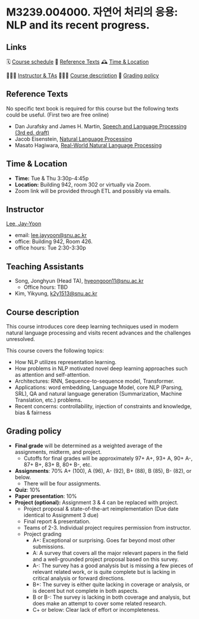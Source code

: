 # M3239.004000.  자연어 처리의 응용: NLP and its recent progress.

## Links

🗓 [Course schedule](https://gsds-nlp-2022fall.notion.site/00dc8071593b4e878a0fb648a8914bde?v=f15877326cd6494480d8a35b52f6e860)
 📕 [Reference Texts](https://leejayyoon.github.io/nlp-gsds/#reference-texts)
 🕰 [Time & Location](https://leejayyoon.github.io/nlp-gsds/#time--location)

👨🏻‍🏫 [Instructor & TAs](https://leejayyoon.github.io/nlp-gsds/#instructor)
 🏃🏻‍♂️ [Course description](https://leejayyoon.github.io/nlp-gsds/#course-description)
 📐 [Grading policy](https://leejayyoon.github.io/nlp-gsds/#grading-policy) 


## **Reference Texts**

No specific text book is required for this course but the following texts could be useful.  (First two are free online)

- Dan Jurafsky and James H. Martin, [Speech and Language Processing (3rd ed. draft)](https://web.stanford.edu/~jurafsky/slp3/)
- Jacob Eisenstein, [Natural Language Processing](https://github.com/jacobeisenstein/gt-nlp-class/blob/master/notes/eisenstein-nlp-notes.pdf)
- Masato Hagiwara, [Real-World Natural Language Processing](https://www.manning.com/books/real-world-natural-language-processing)

## Time & Location

- **Time:** Tue & Thu 3:30p-4:45p
- **Location:** Building 942, room 302 or virtually via Zoom.
- Zoom link will be provided through ETL and possibly via emails.

## Instructor

[Lee, Jay-Yoon](https://leejayyoon.github.io/) 

- email: lee.jayyoon@snu.ac.kr
- office: Building 942, Room 426.
- office hours: Tue 2:30-3:30p

## Teaching Assistants

- Song, Jonghyun (Head TA), [hyeongoon11@snu.ac.kr](mailto:hyeongoon11@snu.ac.kr)
    - Office hours: TBD
- Kim, Yikyung, [k2y1513@snu.ac.kr](mailto:k2y1513@snu.ac.kr)

## Course description

This course introduces core deep learning techniques used in modern natural language processing and visits recent advances and the challenges unresolved.

This course covers the following topics:

- How NLP utilizes representation learning.
- How problems in NLP motivated novel deep learning approaches such as attention and self-attention.
- Architectures: RNN, Sequence-to-sequence model, Transformer.
- Applications: word embedding, Language Model, core NLP (Parsing, SRL), QA and natural language generation (Summarization, Machine Translation, etc.) problems.
- Recent concerns: controllability, injection of constraints and knowledge, bias & fairness

## Grading policy

- **Final grade** will be determined as a weighted average of the assignments, midterm, and project.
    - Cutoffs for final grades will be approximately 97+ A+, 93+ A, 90+ A-, 87+ B+, 83+ B, 80+ B-, etc.
- **Assignments**: 70%  A+ (100), A (96), A- (92), B+ (88), B (85), B- (82), or below.
    - There will be four assignments.
- **Quiz**: 10%
- **Paper presentation**: 10%
- **Project (optional):** Assignment 3 & 4 can be replaced with project.
    - Project proposal & state-of-the-art reimplementation (Due date identical to Assignment 3 due)
    - Final report & presentation.
    - Teams of 2-3. Individual project requires permission from instructor.
    - Project grading
        - A+: Exceptional or surprising. Goes far beyond most other submissions.
        - A: A survey that covers all the major relevant papers in the field and a well-grounded project proposal based on this survey.
        - A-: The survey has a good analysis but is missing a few pieces of relevant related work, or is quite complete but is lacking in critical analysis or forward directions.
        - B+: The survey is either quite lacking in coverage or analysis, or is decent but not complete in both aspects.
        - B or B-: The survey is lacking in both coverage and analysis, but does make an attempt to cover some related research.
        - C+ or below: Clear lack of effort or incompleteness.
